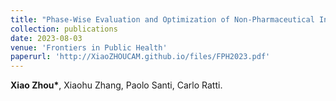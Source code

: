 ```yaml
---
title: "Phase-Wise Evaluation and Optimization of Non-Pharmaceutical Interventions to Contain the COVID-19 Pandemic in the US"
collection: publications
date: 2023-08-03
venue: 'Frontiers in Public Health'
paperurl: 'http://XiaoZHOUCAM.github.io/files/FPH2023.pdf'
---
```


**Xiao Zhou\***, Xiaohu Zhang, Paolo Santi, Carlo Ratti.
